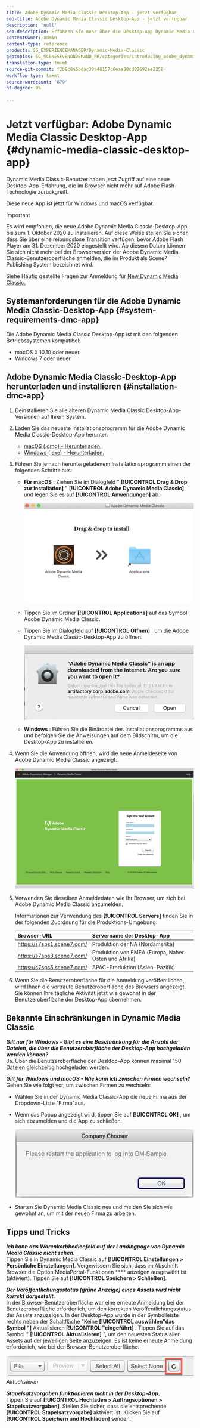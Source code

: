 ```yaml
---
title: Adobe Dynamic Media Classic Desktop-App - jetzt verfügbar
seo-title: Adobe Dynamic Media Classic Desktop-App - jetzt verfügbar
description: 'null'
seo-description: Erfahren Sie mehr über die Desktop-App Dynamic Media Classic.
contentOwner: admin
content-type: reference
products: SG_EXPERIENCEMANAGER/Dynamic-Media-Classic
geptopics: SG_SCENESEVENONDEMAND_PK/categories/introducing_adobe_dynamic_media_classic
translation-type: tm+mt
source-git-commit: f2b8c8a5bdac38a48157c6eaa80cd09692ee2259
workflow-type: tm+mt
source-wordcount: '679'
ht-degree: 0%

---
```



# Jetzt verfügbar: Adobe Dynamic Media Classic Desktop-App {#dynamic-media-classic-desktop-app}

Dynamic Media Classic-Benutzer haben jetzt Zugriff auf eine neue Desktop-App-Erfahrung, die im Browser nicht mehr auf Adobe Flash-Technologie zurückgreift.

Diese neue App ist jetzt für Windows und macOS verfügbar.

>[!IMPORTANT]
>
>Es wird empfohlen, die neue Adobe Dynamic Media Classic-Desktop-App bis zum 1. Oktober 2020 zu installieren. Auf diese Weise stellen Sie sicher, dass Sie über eine reibungslose Transition verfügen, bevor Adobe Flash Player am 31. Dezember 2020 eingestellt wird. Ab diesem Datum können Sie sich nicht mehr bei der Browserversion der Adobe Dynamic Media Classic-Benutzeroberfläche anmelden, die im Produkt als Scene7 Publishing System bezeichnet wird.

Siehe Häufig gestellte Fragen zur Anmeldung für [New Dynamic Media Classic.](/help/new-ui-2020.md)

## Systemanforderungen für die Adobe Dynamic Media Classic-Desktop-App {#system-requirements-dmc-app}

Die Adobe Dynamic Media Classic Desktop-App ist mit den folgenden Betriebssystemen kompatibel:
* macOS X 10.10 oder neuer.
* Windows 7 oder neuer.

## Adobe Dynamic Media Classic-Desktop-App herunterladen und installieren {#installation-dmc-app}

1. Deinstallieren Sie alle älteren Dynamic Media Classic Desktop-App-Versionen auf Ihrem System.

1. Laden Sie das neueste Installationsprogramm für die Adobe Dynamic Media Classic-Desktop-App herunter.

   * [macOS (.dmg) - Herunterladen.](http://download.macromedia.com/dynamic-media-classic/20.20.1/adobe-dynamic-media-classic-20.20.1.dmg)
   * [Windows (.exe) - Herunterladen.](lhttp://download.macromedia.com/dynamic-media-classic/20.20.1/adobe-dynamic-media-classic-20.20.1.exe)

1. Führen Sie je nach heruntergeladenem Installationsprogramm einen der folgenden Schritte aus:

   * **Für macOS** : Ziehen Sie im Dialogfeld &quot; **[!UICONTROL Drag &amp; Drop zur Installation]** &quot; **[!UICONTROL Adobe Dynamic Media Classic]** und legen Sie es auf **[!UICONTROL Anwendungen]** ab.

      ![Drag &amp; Drop der Installation unter macOS](/help/assets/dragondrop-install1.png)

   * Tippen Sie im Ordner **[!UICONTROL Applications]** auf das Symbol Adobe Dynamic Media Classic.
   * Tippen Sie im Dialogfeld auf **[!UICONTROL Öffnen]** , um die Adobe Dynamic Media Classic-Desktop-App zu öffnen.

      ![Heruntergeladene App öffnen](/help/assets/open-dmclassicapp1.png)

   * **Windows** : Führen Sie die Binärdatei des Installationsprogramms aus und befolgen Sie die Anweisungen auf dem Bildschirm, um die Desktop-App zu installieren.

1. Wenn Sie die Anwendung öffnen, wird die neue Anmeldeseite von Adobe Dynamic Media Classic angezeigt:

   ![Anmeldung bei Dynamic Media Classic](/help/assets/dmclassic-login1.png)

1. Verwenden Sie dieselben Anmeldedaten wie Ihr Browser, um sich bei Adobe Dynamic Media Classic anzumelden.

   Informationen zur Verwendung des **[!UICONTROL Servers]** finden Sie in der folgenden Zuordnung für die Produktions-Umgebung:

   | Browser-URL | Servername der Desktop-App |
   |---|---|
   | https://s7sps1.scene7.com/ | Produktion der NA (Nordamerika) |
   | https://s7sps3.scene7.com/ | Produktion von EMEA (Europa, Naher Osten und Afrika) |
   | https://s7sps5.scene7.com/ | APAC-Produktion (Asien-Pazifik) |

1. Wenn Sie die Benutzeroberfläche für die Anmeldung veröffentlichen, wird Ihnen die vertraute Benutzeroberfläche des Browsers angezeigt. Sie können Ihre tägliche Aktivität jetzt wie gewohnt in der Benutzeroberfläche der Desktop-App übernehmen.

## Bekannte Einschränkungen in Dynamic Media Classic

**_Gilt nur für Windows - Gibt es eine Beschränkung für die Anzahl der Dateien, die über die Benutzeroberfläche der Desktop-App hochgeladen werden können?_**<br> Ja. Über die Benutzeroberfläche der Desktop-App können maximal 150 Dateien gleichzeitig hochgeladen werden.

**_Gilt für Windows und macOS - Wie kann ich zwischen Firmen wechseln?_**<br> Gehen Sie wie folgt vor, um zwischen Firmen zu wechseln:
* Wählen Sie in der Dynamic Media Classic-App die neue Firma aus der Dropdown-Liste &quot;Firma&quot;aus.
* Wenn das Popup angezeigt wird, tippen Sie auf **[!UICONTROL OK]** , um sich abzumelden und die App zu schließen.

   ![Starten Sie die App neu, um die neue Firma zu verwenden](/help/assets/dmclassic-new-company1.png)
* Starten Sie Dynamic Media Classic neu und melden Sie sich wie gewohnt an, um mit der neuen Firma zu arbeiten.

## Tipps und Tricks

**_Ich kann das Warenkorbbedienfeld auf der Landingpage von Dynamic Media Classic nicht sehen._**<br> Tippen Sie in Dynamic Media Classic auf **[!UICONTROL Einstellungen > Persönliche Einstellungen]**. Vergewissern Sie sich, dass im Abschnitt Browser die Option MediaPortal-Funktionen **** anzeigen ausgewählt ist (aktiviert). Tippen Sie auf **[!UICONTROL Speichern > Schließen]**.

**_Der Veröffentlichungsstatus (grüne Anzeige) eines Assets wird nicht korrekt dargestellt._**<br> In der Browser-Benutzeroberfläche war eine erneute Anmeldung bei der Benutzeroberfläche erforderlich, um den korrekten Veröffentlichungsstatus der Assets anzuzeigen. In der Desktop-App wurde in der Symbolleiste rechts neben der Schaltfläche &quot;Keine **[!UICONTROL auswählen&quot;das Symbol &quot;]** Aktualisieren **[!UICONTROL &quot;eingeführt]** . Tippen Sie auf das Symbol &quot; **[!UICONTROL Aktualisieren]** &quot;, um den neuesten Status aller Assets auf der jeweiligen Seite anzuzeigen. Es ist keine erneute Anmeldung erforderlich, wie bei der Browser-Benutzeroberfläche.

![Symbol](/help/assets/refresh-icon1.png)*Aktualisieren*

**_Stapelsatzvorgaben funktionieren nicht in der Desktop-App._**<br> Tippen Sie auf **[!UICONTROL Hochladen > Auftragsoptionen > Stapelsatzvorgaben]**. Stellen Sie sicher, dass die entsprechende **[!UICONTROL Stapelsatzvorgabe]** aktiviert ist. Klicken Sie auf **[!UICONTROL Speichern und Hochladen]** senden.
